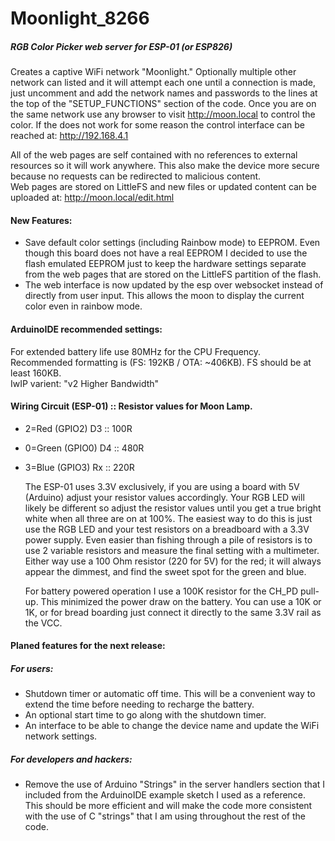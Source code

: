 # Moonlight_8266
##### RGB Color Picker web server for ESP-01 (or ESP826)


  Creates a captive WiFi network "Moonlight." Optionally multiple other network can listed and it will attempt each one until a connection is made, just uncomment and add the network names and passwords to the lines at the top of the "SETUP_FUNCTIONS" section of the code. Once you are on the same network use any browser to visit http://moon.local to control the color. If the does not work for some reason the control interface can be reached at: http://192.168.4.1 

  All of the web pages are self contained with no references to external resources so it will work anywhere. This also make the device more secure because no requests can be redirected to malicious content.  
Web pages are stored on LittleFS and new files or updated content can be uploaded at: http://moon.local/edit.html


#### New Features:
+ Save default color settings (including Rainbow mode) to EEPROM. Even though this board does not have a real EEPROM I decided to use the flash emulated EEPROM just to keep the hardware settings separate from the web pages that are stored on the LittleFS partition of the flash.
+ The web interface is now updated by the esp over websocket instead of directly from user input. This allows the moon to display the current color even in rainbow mode.

#### ArduinoIDE recommended settings:
  For extended battery life use 80MHz for the CPU Frequency.  
  Recommended formatting is (FS: 192KB / OTA: ~406KB). FS should be at least 160KB.  
  IwIP varient: "v2 Higher Bandwidth"

#### Wiring Circuit (ESP-01) :: Resistor values for Moon Lamp.
  
- 2=Red (GPIO2) D3   :: 100R
- 0=Green (GPIO0) D4  :: 480R
- 3=Blue (GPIO3) Rx   :: 220R

  The ESP-01 uses 3.3V exclusively, if you are using a board with 5V (Arduino) adjust your resistor values accordingly. Your RGB LED will likely be different so adjust the resistor values until you get a true bright white when all three are on at 100%. The easiest way to do this is just use the RGB LED and your test resistors on a breadboard with a 3.3V power supply. Even easier than fishing through a pile of resistors is to use 2 variable resistors and measure the final setting with a multimeter. Either way use a 100 Ohm resistor (220 for 5V) for the red; it will always appear the dimmest, and find the sweet spot for the green and blue.

  For battery powered operation I use a 100K resistor for the CH_PD pull-up. This minimized the power draw on the battery. You can use a 10K or 1K, or for bread boarding just connect it directly to the same 3.3V rail as the VCC.


#### Planed features for the next release:
##### For users:
+ Shutdown timer or automatic off time. This will be a convenient way to extend the time before needing to recharge the battery.
+ An optional start time to go along with the shutdown timer.
+ An interface to be able to change the device name and update the WiFi network settings.
##### For developers and hackers:
+ Remove the use of Arduino "Strings" in the server handlers section that I included from the ArduinoIDE example sketch I used as a reference. This should be more efficient and will make the code more consistent with the use of C "strings" that I am using throughout the rest of the code.
